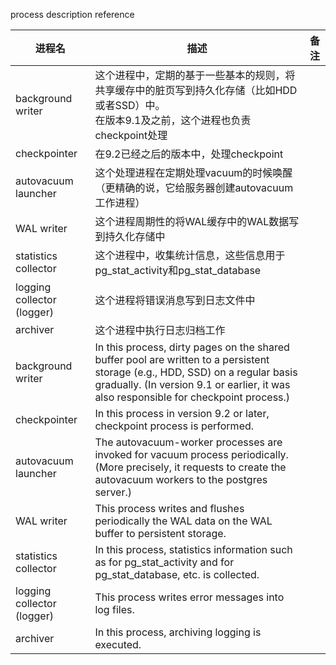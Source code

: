 process	description	reference

| 进程名 | 描述 | 备注 |
|--|--|--|
| background writer |	这个进程中，定期的基于一些基本的规则，将共享缓存中的脏页写到持久化存储（比如HDD或者SSD）中。<br>在版本9.1及之前，这个进程也负责checkpoint处理 ||
| checkpointer | 在9.2已经之后的版本中，处理checkpoint| |
| autovacuum launcher | 这个处理进程在定期处理vacuum的时候唤醒（更精确的说，它给服务器创建autovacuum工作进程） | |
| WAL writer | 这个进程周期性的将WAL缓存中的WAL数据写到持久化存储中 ||
| statistics collector | 这个进程中，收集统计信息，这些信息用于pg_stat_activity和pg_stat_database||
| logging collector (logger) | 这个进程将错误消息写到日志文件中||
| archiver | 这个进程中执行日志归档工作||
| background writer |In this process, dirty pages on the shared buffer pool are written to a persistent storage (e.g., HDD, SSD) on a regular basis gradually. (In version 9.1 or earlier, it was also responsible for checkpoint process.)||
| checkpointer |	In this process in version 9.2 or later, checkpoint process is performed. ||
| autovacuum launcher|	The autovacuum-worker processes are invoked for vacuum process periodically. (More precisely, it requests to create the autovacuum workers to the postgres server.)	||
| WAL writer |	This process writes and flushes periodically the WAL data on the WAL buffer to persistent storage. ||
| statistics collector |	In this process, statistics information such as for pg_stat_activity and for pg_stat_database, etc. is collected. ||
| logging collector (logger) |	This process writes error messages into log files. ||	 
| archiver |	In this process, archiving logging is executed. | |